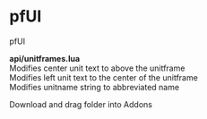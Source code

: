 # pfUI

pfUI<br>

**api/unitframes.lua**<br>
Modifies center unit text to above the unitframe<br>
Modifies left unit text to the center of the unitframe<br>
Modifies unitname string to abbreviated name<br>

Download and drag folder into Addons
